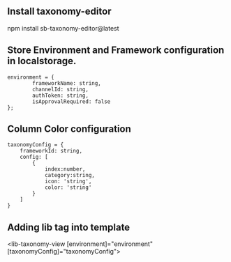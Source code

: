 
## Install taxonomy-editor

npm install sb-taxonomy-editor@latest

## Store Environment and Framework configuration in localstorage.

    environment = {
            frameworkName: string,
            channelId: string,
            authToken: string,
            isApprovalRequired: false
    };

## Column Color configuration

    taxonomyConfig = {
        frameworkId: string,
        config: [
            {
                index:number,
                category:string,
                icon: 'string',
                color: 'string'
            }
        ]
    } 

## Adding lib tag into template
 <lib-taxonomy-view [environment]="environment" [taxonomyConfig]="taxonomyConfig"></lib-taxonomy-view>
